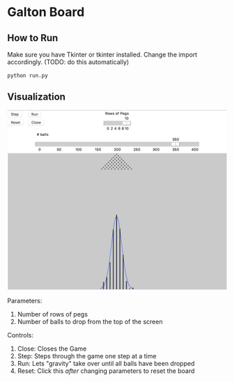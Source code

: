 # Galton Board

## How to Run

Make sure you have Tkinter or tkinter installed. Change the import accordingly. (TODO: do this automatically)
~~~
python run.py
~~~

## Visualization
![Example of Galton Board](./media/example.png) 


Parameters:
1. Number of rows of pegs
2. Number of balls to drop from the top of the screen

Controls:
1. Close: Closes the Game
2. Step: Steps through the game one step at a time
3. Run: Lets "gravity" take over until all balls have been dropped
4. Reset: Click this *after* changing parameters to reset the board

